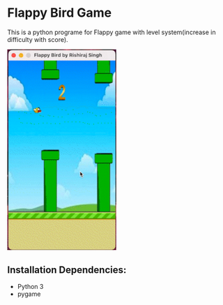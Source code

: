 
# Flappy Bird Game

This is a python programe for Flappy game with level system(increase in difficulty with score).

<img src="./game.gif" width="250">


## Installation Dependencies:
* Python 3
* pygame

